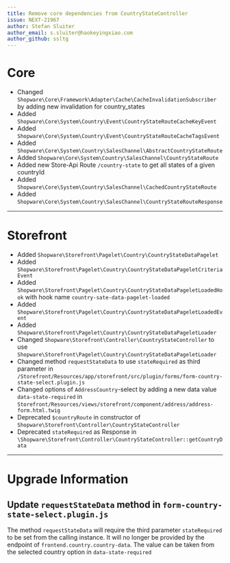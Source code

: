 ```yaml
---
title: Remove core dependencies from CountryStateController
issue: NEXT-21967
author: Stefan Sluiter
author_email: s.sluiter@haokeyingxiao.com
author_github: ssltg
---
```

# Core
* Changed `Shopware\Core\Framework\Adapter\Cache\CacheInvalidationSubscriber` by adding new invalidation for country_states
* Added `Shopware\Core\System\Country\Event\CountryStateRouteCacheKeyEvent`
* Added `Shopware\Core\System\Country\Event\CountryStateRouteCacheTagsEvent`
* Added `Shopware\Core\System\Country\SalesChannel\AbstractCountryStateRoute`
* Added `Shopware\Core\System\Country\SalesChannel\CountryStateRoute`
* Added new Store-Api Route `/country-state` to get all states of a given countryId
* Added `Shopware\Core\System\Country\SalesChannel\CachedCountryStateRoute`
* Added `Shopware\Core\System\Country\SalesChannel\CountryStateRouteResponse`
___
# Storefront
* Added `Shopware\Storefront\Pagelet\Country\CountryStateDataPagelet`
* Added `Shopware\Storefront\Pagelet\Country\CountryStateDataPageletCriteriaEvent`
* Added `Shopware\Storefront\Pagelet\Country\CountryStateDataPageletLoadedHook` with hook name `country-sate-data-pagelet-loaded`
* Added `Shopware\Storefront\Pagelet\Country\CountryStateDataPageletLoadedEvent`
* Added `Shopware\Storefront\Pagelet\Country\CountryStateDataPageletLoader`
* Changed `Shopware\Storefront\Controller\CountryStateController` to use `Shopware\Storefront\Pagelet\Country\CountryStateDataPageletLoader`
* Changed method `requestStateData` to use `stateRequired` as third parameter in `/Storefront/Resources/app/storefront/src/plugin/forms/form-country-state-select.plugin.js`
* Changed options of `AddressCountry`-select by adding a new data value `data-state-required` in `Storefront/Resources/views/storefront/component/address/address-form.html.twig`
* Deprecated `$countryRoute` in constructor of `Shopware\Storefront\Controller\CountryStateController`
* Deprecated `stateRequired` as Response in `\Shopware\Storefront\Controller\CountryStateController::getCountryData`
___
# Upgrade Information
## Update `requestStateData` method in `form-country-state-select.plugin.js`
The method `requestStateData` will require the third parameter `stateRequired` to be set from the calling instance.
It will no longer be provided by the endpoint of `frontend.country.country-data`.
The value can be taken from the selected country option in `data-state-required` 
